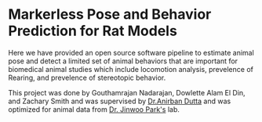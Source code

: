 # Markerless Pose and Behavior Prediction for Rat Models

Here we have provided an open source software pipeline to estimate animal pose and detect a limited set of animal behaviors that are important for biomedical animal studies which include locomotion analysis, prevelence of Rearing, and prevelence of stereotopic behavior.

This project was done by Gouthamrajan Nadarajan, Dowlette Alam El Din, and Zachary Smith and was supervised by [Dr.Anirban Dutta](http://medicine.buffalo.edu/faculty/profile.html?ubit=anirband) and was optimized for animal data from [Dr. Jinwoo Park's](http://medicine.buffalo.edu/faculty/profile.html?ubit=jinwoopa) lab.

